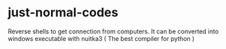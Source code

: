 # just-normal-codes 


Reverse shells to get connection from computers. It can be converted into windows executable with nuitka3 ( The best compiler for python )


